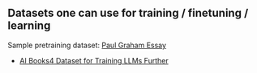 ## Datasets one can use for training / finetuning / learning

Sample pretraining dataset: [Paul Graham Essay](https://www.paulgraham.com/greatwork.html)

- [AI Books4 Dataset for Training LLMs Further](https://web.archive.org/web/20240519104217/https://old.reddit.com/r/datasets/comments/1cvi151/ai_books4_dataset_for_training_llms_further/)
